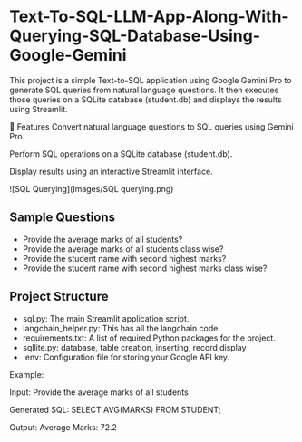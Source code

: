 # Text-To-SQL-LLM-App-Along-With-Querying-SQL-Database-Using-Google-Gemini

This project is a simple Text-to-SQL application using Google Gemini Pro to generate SQL queries from natural language questions. It then executes those queries on a SQLite database (student.db) and displays the results using Streamlit.

🚀 Features
Convert natural language questions to SQL queries using Gemini Pro.

Perform SQL operations on a SQLite database (student.db).

Display results using an interactive Streamlit interface.

![SQL Querying](Images/SQL querying.png)


## Sample Questions
  - Provide the average marks of all students?
  - Provide the average marks of all students class wise?
  - Provide the student name with second highest marks?
  - Provide the student name with second highest marks class wise?
  
## Project Structure

- sql.py: The main Streamlit application script.
- langchain_helper.py: This has all the langchain code
- requirements.txt: A list of required Python packages for the project.
- sqllite.py: database, table creation, inserting, record display
- .env: Configuration file for storing your Google API key.

Example:

Input: Provide the average marks of all students

Generated SQL: SELECT AVG(MARKS) FROM STUDENT;

Output: Average Marks: 72.2

